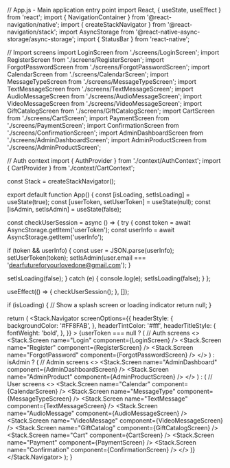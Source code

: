 // App.js - Main application entry point
import React, { useState, useEffect } from 'react';
import { NavigationContainer } from '@react-navigation/native';
import { createStackNavigator } from '@react-navigation/stack';
import AsyncStorage from '@react-native-async-storage/async-storage';
import { StatusBar } from 'react-native';

// Import screens
import LoginScreen from './screens/LoginScreen';
import RegisterScreen from './screens/RegisterScreen';
import ForgotPasswordScreen from './screens/ForgotPasswordScreen';
import CalendarScreen from './screens/CalendarScreen';
import MessageTypeScreen from './screens/MessageTypeScreen';
import TextMessageScreen from './screens/TextMessageScreen';
import AudioMessageScreen from './screens/AudioMessageScreen';
import VideoMessageScreen from './screens/VideoMessageScreen';
import GiftCatalogScreen from './screens/GiftCatalogScreen';
import CartScreen from './screens/CartScreen';
import PaymentScreen from './screens/PaymentScreen';
import ConfirmationScreen from './screens/ConfirmationScreen';
import AdminDashboardScreen from './screens/AdminDashboardScreen';
import AdminProductScreen from './screens/AdminProductScreen';

// Auth context
import { AuthProvider } from './context/AuthContext';
import { CartProvider } from './context/CartContext';

const Stack = createStackNavigator();

export default function App() {
  const [isLoading, setIsLoading] = useState(true);
  const [userToken, setUserToken] = useState(null);
  const [isAdmin, setIsAdmin] = useState(false);

  const checkUserSession = async () => {
    try {
      const token = await AsyncStorage.getItem('userToken');
      const userInfo = await AsyncStorage.getItem('userInfo');
      
   if (token && userInfo) {
        const user = JSON.parse(userInfo);
        setUserToken(token);
        setIsAdmin(user.email === 'dearfutureforyourlovedone@gmail.com');
      }
      
  setIsLoading(false);
    } catch (e) {
      console.log(e);
      setIsLoading(false);
    }
  };

  useEffect(() => {
    checkUserSession();
  }, []);

  if (isLoading) {
    // Show a splash screen or loading indicator
    return null;
  }

  return (
    <AuthProvider>
      <CartProvider>
        <NavigationContainer>
          <StatusBar backgroundColor="#FF8FAB" />
          <Stack.Navigator 
            screenOptions={{
              headerStyle: {
                backgroundColor: '#FF8FAB',
              },
              headerTintColor: '#fff',
              headerTitleStyle: {
                fontWeight: 'bold',
              },
            }}
          >
            {userToken === null ? (
              // Auth screens
              <>
                <Stack.Screen name="Login" component={LoginScreen} />
                <Stack.Screen name="Register" component={RegisterScreen} />
                <Stack.Screen name="ForgotPassword" component={ForgotPasswordScreen} />
              </>
            ) : isAdmin ? (
              // Admin screens
              <>
                <Stack.Screen name="AdminDashboard" component={AdminDashboardScreen} />
                <Stack.Screen name="AdminProduct" component={AdminProductScreen} />
              </>
            ) : (
              // User screens
              <>
                <Stack.Screen name="Calendar" component={CalendarScreen} />
                <Stack.Screen name="MessageType" component={MessageTypeScreen} />
                <Stack.Screen name="TextMessage" component={TextMessageScreen} />
                <Stack.Screen name="AudioMessage" component={AudioMessageScreen} />
                <Stack.Screen name="VideoMessage" component={VideoMessageScreen} />
                <Stack.Screen name="GiftCatalog" component={GiftCatalogScreen} />
                <Stack.Screen name="Cart" component={CartScreen} />
                <Stack.Screen name="Payment" component={PaymentScreen} />
                <Stack.Screen name="Confirmation" component={ConfirmationScreen} />
              </>
            )}
          </Stack.Navigator>
        </NavigationContainer>
      </CartProvider>
    </AuthProvider>
  );
}
